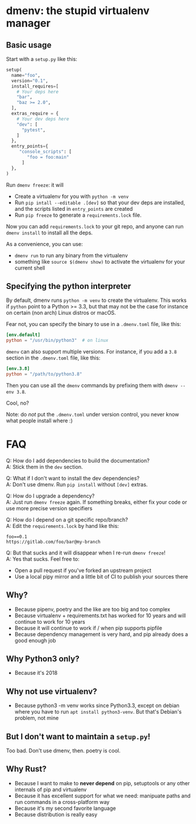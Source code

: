 # dmenv: the stupid virtualenv manager

## Basic usage

Start with a `setup.py` like this:

```python
setup(
  name="foo",
  version="0.1",
  install_requires=[
    # Your deps here
    "bar",
    "baz >= 2.0",
  ],
  extras_require = {
    # Your dev deps here
    "dev": [
      "pytest",
    ]
  },
  entry_points={
     "console_scripts": [
        "foo = foo:main"
      ]
  },
)
```

Run `dmenv freeze`: it will

* Create a virtualenv for you with `python -m venv`
* Run `pip intall --editable .[dev]` so that your dev deps are installed, and the scripts listed in `entry_points` are
  created
* Run `pip freeze` to generate a `requirements.lock` file.

Now you can add `requirements.lock` to your git repo, and anyone can run `dmenv install` to install all the deps.

As a convenience, you can use:

* `dmenv run` to run any binary from the virtualenv
* something like `source $(dmenv show)` to activate the virtualenv for your current shell

## Specifying the python interpreter

By default, dmenv runs `python -m venv` to create the virtualenv. This works if `python` point to a Python >= 3.3, but that
may not be the case for instance on certain (non arch) Linux distros or macOS.

Fear not, you can specify the binary to use in a `.dmenv.toml` file, like this:

```toml
[env.default]
python = "/usr/bin/python3"  # on linux
```

`dmenv` can also support multiple versions. For instance, if you add a `3.8` section in the `.dmenv.toml` file, like this:

```toml
[env.3.8]
python = "/path/to/python3.8"
```

Then you can use all the `dmenv` commands by prefixing them with `dmenv --env 3.8`.

Cool, no?

Note: do *not* put the `.dmenv.toml` under version control, you never know what people install where :)


# FAQ

Q: How do I add dependencies to build the documentation?<br/>
A: Stick them in the `dev` section.

Q: What if I don't want to install the dev dependencies?<br/>
A: Don't use dmenv. Run `pip install` without `[dev]` extras.

Q: How do I upgrade a dependency?<br/>
A: Just run `dmenv freeze` again. If something breaks, either fix your code or use more precise version specifiers

Q: How do I depend on a git specific repo/branch?<br/>
A: Edit the `requirements.lock` by hand like this:

```
foo==0.1
https://gitlab.com/foo/bar@my-branch
```

Q: But that sucks and it will disappear when I re-run `dmenv freeze`! <br />
A: Yes that sucks. Feel free to:
  * Open a pull request if you've forked an upstream project
  * Use a local pipy mirror and a little bit of CI to publish your sources there



## Why?

* Because pipenv, poetry and the like are too big and too complex
* Because virtualenv + requirements.txt has worked for 10 years and will continue to work for 10 years
* Because it will continue to work if / when pip supports pipfile
* Because dependency management is very hard, and pip already does a good enough job

## Why Python3 only?

* Because it's 2018

## Why not use virtualenv?

* Because python3 -m venv works since Python3.3, except on debian where you have to run `apt install python3-venv`. But that's Debian's problem, not mine

## But I don't want to maintain a `setup.py`!

Too bad. Don't use dmenv, then. poetry is cool.

## Why Rust?

* Because I want to make to **never depend** on pip, setuptools or any other internals of pip and virtualenv
* Because it has excellent support for what we need: manipuate paths and run commands in a cross-platform way
* Because it's my second favorite language
* Because distribution is really easy
